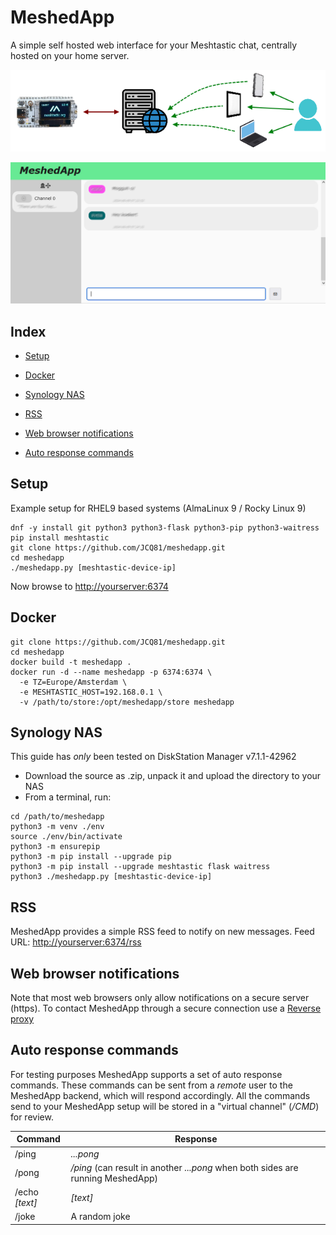 # MeshedApp

A simple self hosted web interface for your Meshtastic chat,  centrally hosted on your home server. 

![](./img/mappinfr1.png)

![](./img/example1.png)

## Index

* [Setup](#setup)
* [Docker](#docker)
* [Synology NAS](#synology-nas)

* [RSS](#rss)
* [Web browser notifications](#web-browser-notifications)
* [Auto response commands](#auto-response-commands)

## Setup

Example setup for RHEL9 based systems (AlmaLinux 9 / Rocky Linux 9)

```
dnf -y install git python3 python3-flask python3-pip python3-waitress
pip install meshtastic
git clone https://github.com/JCQ81/meshedapp.git
cd meshedapp
./meshedapp.py [meshtastic-device-ip]
```

Now browse to [http://yourserver:6374](http://yourserver:6374)

## Docker

```
git clone https://github.com/JCQ81/meshedapp.git
cd meshedapp
docker build -t meshedapp .
docker run -d --name meshedapp -p 6374:6374 \
  -e TZ=Europe/Amsterdam \
  -e MESHTASTIC_HOST=192.168.0.1 \
  -v /path/to/store:/opt/meshedapp/store meshedapp
```

## Synology NAS

This guide has _only_ been tested on DiskStation Manager v7.1.1-42962

- Download the source as .zip, unpack it and upload the directory to your NAS
- From a terminal, run:

```
cd /path/to/meshedapp
python3 -m venv ./env
source ./env/bin/activate
python3 -m ensurepip
python3 -m pip install --upgrade pip
python3 -m pip install --upgrade meshtastic flask waitress
python3 ./meshedapp.py [meshtastic-device-ip]
```

## RSS

MeshedApp provides a simple RSS feed to notify on new messages. 
Feed URL: [http://yourserver:6374/rss](http://yourserver:6374/rss)

## Web browser notifications

Note that most web browsers only allow notifications on a secure server (https). To contact MeshedApp through a secure connection use a [Reverse proxy](https://en.wikipedia.org/wiki/Reverse_proxy)

## Auto response commands

For testing purposes MeshedApp supports a set of auto response commands. These commands can be sent from a _remote_ user to the MeshedApp backend, which will respond accordingly. All the commands send to your MeshedApp setup will be stored in a "virtual channel" (_/CMD_) for review.

| Command | Response |
|-|-|
| /ping | _...pong_ |
| /pong | _/ping_ (can result in another _...pong_ when both sides are running MeshedApp) |
| /echo _[text]_ | _[text]_ |
| /joke | A random joke |
